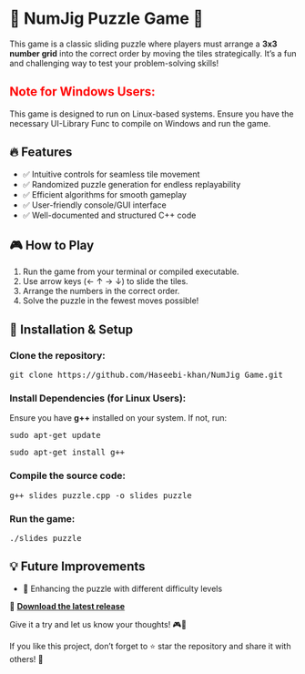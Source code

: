 <!DOCTYPE html>
<html lang="en">
<head>
  <meta charset="UTF-8">
  <meta name="viewport" content="width=device-width, initial-scale=1.0">
  
  <!-- Standard Meta Description -->
  <meta name="description" content="NumJig Puzzle Game is a classic sliding puzzle where you arrange a 3x3 number grid into the correct order. Enjoy intuitive controls, randomized puzzles, and smooth gameplay!">

  <!-- Open Graph Meta Tags (For LinkedIn, Facebook, etc.) -->
  <meta property="og:title" content="🎉 NumJig Puzzle Game - Official Release 🎉">
  <meta property="og:description" content="Experience the classic sliding puzzle game! Arrange the 3x3 number grid by strategically moving the tiles.">
  <meta property="og:image" content="https://example.com/path-to-your-image.png">
  <meta property="og:url" content="https://github.com/Haseebi-khan/NumJig_Game">
  <meta property="og:type" content="website">

  <!-- Twitter Card Meta Tags -->
  <meta name="twitter:card" content="summary_large_image">
  <meta name="twitter:title" content="🎉 NumJig Puzzle Game - Official Release 🎉">
  <meta name="twitter:description" content="A fun and challenging sliding puzzle game where you arrange a 3x3 number grid into the correct order.">
  <meta name="twitter:image" content="https://example.com/path-to-your-image.png">
</head>
<body>
  <h1>🎉 NumJig Puzzle Game 🎉</h1>
  <p>
    This game is a classic sliding puzzle where players must arrange a <strong>3x3 number grid</strong> into the correct order by moving the tiles strategically. It’s a fun and challenging way to test your problem-solving skills!
  </p>
  <h2><strong style="color: red;">Note for Windows Users:</strong></h2>
  <p>
    This game is designed to run on Linux-based systems. Ensure you have the necessary UI-Library Func to compile on Windows and run the game.
  </p>
  <h2>🔥 Features</h2>
  <ul>
    <li>✅ Intuitive controls for seamless tile movement</li>
    <li>✅ Randomized puzzle generation for endless replayability</li>
    <li>✅ Efficient algorithms for smooth gameplay</li>
    <li>✅ User-friendly console/GUI interface</li>
    <li>✅ Well-documented and structured C++ code</li>
  </ul>
  <h2>🎮 How to Play</h2>
  <ol>
    <li>Run the game from your terminal or compiled executable.</li>
    <li>Use arrow keys (← ↑ → ↓) to slide the tiles.</li>
    <li>Arrange the numbers in the correct order.</li>
    <li>Solve the puzzle in the fewest moves possible!</li>
  </ol>
  <h2>📂 Installation & Setup</h2>
  <h3>Clone the repository:</h3>
  <pre class="code">git clone https://github.com/Haseebi-khan/NumJig_Game.git</pre>
  <h3>Install Dependencies (for Linux Users):</h3>
  <p>Ensure you have <strong>g++</strong> installed on your system. If not, run:</p>
  <pre class="code">sudo apt-get update</pre>
  <pre class="code">sudo apt-get install g++</pre>
  <h3>Compile the source code:</h3>
  <pre class="code">g++ slides_puzzle.cpp -o slides_puzzle</pre>
  <h3>Run the game:</h3>
  <pre class="code">./slides_puzzle</pre>
  <h2>💡 Future Improvements</h2>
  <ul>
    <li>🎯 Enhancing the puzzle with different difficulty levels</li>
  </ul>
  <p>
    🔗 <strong><a href="https://github.com/Haseebi-khan/NumJig_Game/releases" target="_blank">Download the latest release</a></strong>
  </p>
  <p>
    Give it a try and let us know your thoughts! 🎮💬
  </p>
  <p>
    If you like this project, don’t forget to ⭐ star the repository and share it with others! 🚀
  </p>
</body>
</html>
